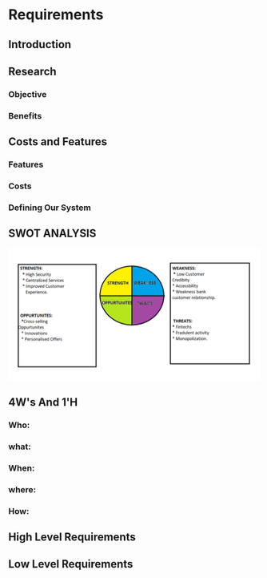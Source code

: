 # Requirements

## Introduction





## Research
### Objective



### Benefits


## Costs and Features
### Features





### Costs




### Defining Our System

## SWOT ANALYSIS
![alt text](https://github.com/rishivardhan01/M1_Banking_Managment/blob/main/1_Requirements/SWOT%20ANALYSIS.png)

## 4W's And 1'H
### Who:


### what:

### When:

### where:

### How:

## High Level Requirements




## Low Level Requirements



